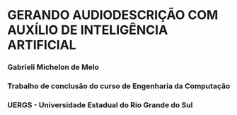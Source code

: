 # GERANDO AUDIODESCRIÇÃO COM AUXÍLIO DE INTELIGÊNCIA ARTIFICIAL


### Gabrieli Michelon de Melo

### Trabalho de conclusão do curso de Engenharia da Computação
### UERGS - Universidade Estadual do Rio Grande do Sul

 

